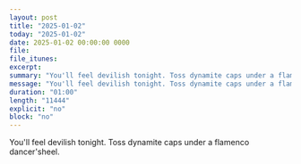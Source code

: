 ```yaml
---
layout: post
title: "2025-01-02"
today: "2025-01-02"
date: 2025-01-02 00:00:00 0000
file:
file_itunes:
excerpt:
summary: "You'll feel devilish tonight. Toss dynamite caps under a flamenco dancer'sheel."
message: "You'll feel devilish tonight. Toss dynamite caps under a flamenco dancer'sheel."
duration: "01:00"
length: "11444"
explicit: "no"
block: "no"
---
```

You'll feel devilish tonight. Toss dynamite caps under a flamenco dancer'sheel.

